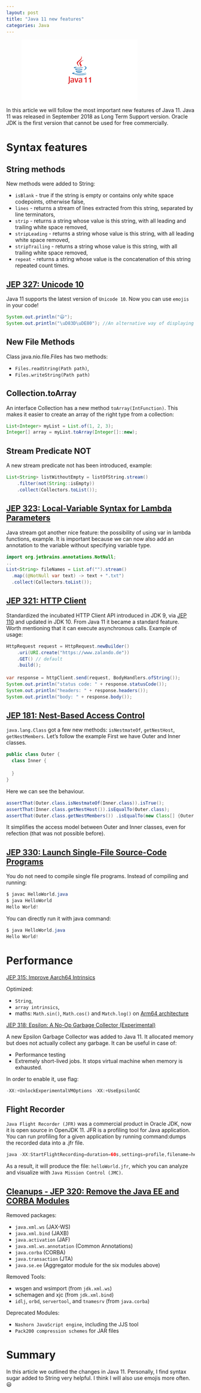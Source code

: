 ```yaml
---
layout: post
title: "Java 11 new features"
categories: Java
---
```


<figure>
  <img src="/assets/2019-03-01-java-11-new-features/java11.png" alt="Java 11" />
</figure>

In this article we will follow the most important new features of Java 11. 
Java 11 was released in September 2018 as Long Term Support version. 
Oracle JDK is the first version that cannot be used for free commercially.

# Syntax features


## String methods

New methods were added to String:

* `isBlank` - true if the string is empty or contains only white space codepoints, otherwise false,
* `lines` - returns a stream of lines extracted from this string, separated by line terminators,
* `strip` - returns a string whose value is this string, with all leading and trailing white space removed,
* `stripLeading` - returns a string whose value is this string, with all leading white space removed,
* `stripTrailing` - returns a string whose value is this string, with all trailing white space removed,
* `repeat` - returns a string whose value is the concatenation of this string repeated count times.

## [JEP 327: Unicode 10](http://openjdk.java.net/jeps/327)

Java 11 supports the latest version of `Unicode 10`. Now you can use `emojis` in your code!
```java
System.out.println("😃"); 
System.out.println("\uD83D\uDE80"); //An alternative way of displaying emojis.
```

## New File Methods

Class java.nio.file.Files has two methods:

* `Files.readString(Path path)`,
* `Files.writeString(Path path)`

## Collection.toArray

An interface Collection has a new method `toArray(IntFunction)`. 
This makes it easier to create an array of the right type from a collection:
```java
List<Integer> myList = List.of(1, 2, 3);
Integer[] array = myList.toArray(Integer[]::new);
```

## Stream Predicate NOT

A new stream predicate not has been introduced, example:
```java
List<String> listWithoutEmpty = listOfString.stream() 
    .filter(not(String::isEmpty)) 
    .collect(Collectors.toList());
```

## [JEP 323: Local-Variable Syntax for Lambda Parameters](https://openjdk.java.net/jeps/323)

Java stream got another nice feature: the possibility of using var in lambda functions, example.
It is important because we can now also add an annotation to the variable without specifying variable type.

```java
import org.jetbrains.annotations.NotNull;
..
List<String> fileNames = List.of("").stream() 
  .map((@NotNull var text) -> text + ".txt") 
  .collect(Collectors.toList());
```

## [JEP 321: HTTP Client](https://openjdk.java.net/jeps/321)

Standardized the incubated HTTP Client API introduced in JDK 9, via [JEP 110](https://openjdk.java.net/jeps/110) and updated in JDK 10. 
From Java 11 it became a standard feature. Worth mentioning that it can execute asynchronous calls. Example of usage:
```java
HttpRequest request = HttpRequest.newBuilder() 
    .uri(URI.create("https://www.zalando.de")) 
    .GET() // default
    .build();

var response = httpClient.send(request, BodyHandlers.ofString());
System.out.println("status code: " + response.statusCode());
System.out.println("headers: " + response.headers());
System.out.println("body: " + response.body());
```

## [JEP 181: Nest-Based Access Control](https://openjdk.java.net/jeps/181)
`java.lang.Class` got a few new methods: `isNestmateOf`, `getNestHost`, `getNestMembers`. 
Let’s follow the example First we have Outer and Inner classes.

```java
public class Outer { 
  class Inner { 
    
  }
}
```
Here we can see the behaviour.
```java
assertThat(Outer.class.isNestmateOf(Inner.class)).isTrue();
assertThat(Inner.class.getNestHost()).isEqualTo(Outer.class);
assertThat(Outer.class.getNestMembers()) .isEqualTo(new Class[] {Outer.class, Inner.class});
```
It simplifies the access model between Outer and Inner classes, even for refection (that was not possible before).

## [JEP 330: Launch Single-File Source-Code Programs](https://openjdk.java.net/jeps/330)

You do not need to compile single file programs. Instead of compiling and running:
```java
$ javac HelloWorld.java
$ java HelloWorld
Hello World!
```

You can directly run it with java command:
```java
$ java HelloWorld.java
Hello World!
```

# Performance

[JEP 315: Improve Aarch64 Intrinsics](https://openjdk.java.net/jeps/315)

Optimized:
* `String`,
* `array intrinsics`,
* maths: `Math.sin()`, `Math.cos()` and `Match.log()` on [Arm64 architecture](https://en.wikipedia.org/wiki/ARM_architecture)

[JEP 318: Epsilon: A No-Op Garbage Collector (Experimental)](https://openjdk.java.net/jeps/318)

A new Epsilon Garbage Collector was added to Java 11. It allocated memory but does not actually collect any garbage. It can be useful in case of:

* Performance testing
* Extremely short-lived jobs. It stops virtual machine when memory is exhausted.

In order to enable it, use flag:
```java
-XX:+UnlockExperimentalVMOptions -XX:+UseEpsilonGC
```

## Flight Recorder

`Java Flight Recorder (JFR)` was a commercial product in Oracle JDK, now it is open source in OpenJDK 11. 
JFR is a profiling tool for Java application. You can run profiling for a given application by running command:dumps the recorded data into a .jfr file.

```java
java -XX:StartFlightRecording=duration=60s,settings=profile,filename=helloWorld.jfr HelloWorld
```

As a result, it will produce the file: `helloWorld.jfr`, which you can analyze and visualize with `Java Mission Control (JMC)`.

## [Cleanups - JEP 320: Remove the Java EE and CORBA Modules](https://openjdk.java.net/jeps/320)

Removed packages:

* `java.xml.ws` (JAX-WS)
* `java.xml.bind` (JAXB)
* `java.activation` (JAF)
* `java.xml.ws.annotation` (Common Annotations)
* `java.corba` (CORBA)
* `java.transaction` (JTA)
* `java.se.ee` (Aggregator module for the six modules above)

Removed Tools:

* wsgen and wsimport (from `jdk.xml.ws`)
* schemagen and xjc (from `jdk.xml.bind`)
* `idlj`, `orbd`, `servertool`, and `tnamesrv` (from `java.corba`)

Deprecated Modules:

* `Nashorn JavaScript engine`, including the JJS tool
* `Pack200 compression schemes` for JAR files

# Summary

In this article we outlined the changes in Java 11. 
Personally, I find syntax sugar added to String very helpful. I think I will also use emojis more often. 😃
